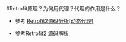 #Retrofit原理？为何用代理？代理的作用是什么？
* 参考 [Retrofit2源码分析[动态代理]](http://www.jianshu.com/p/a56c61da55dd)

* 参考[Retrofit2 源码解析](http://blog.csdn.net/q178266871/article/details/51302511)